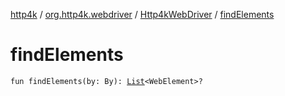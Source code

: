 [http4k](../../index.md) / [org.http4k.webdriver](../index.md) / [Http4kWebDriver](index.md) / [findElements](./find-elements.md)

# findElements

`fun findElements(by: By): `[`List`](https://kotlinlang.org/api/latest/jvm/stdlib/kotlin.collections/-list/index.html)`<WebElement>?`